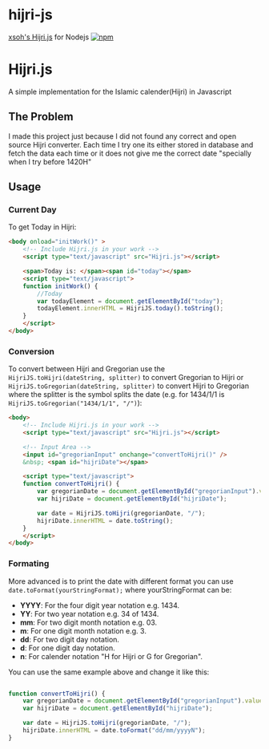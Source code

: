 # hijri-js
[xsoh's Hijri.js](https://github.com/xsoh) for Nodejs
[![npm](https://img.shields.io/npm/v/perfect-scrollbar.svg)](https://www.npmjs.com/package/hijri-js)

Hijri.js
========

A simple implementation for the Islamic calender(Hijri) in Javascript

## The Problem
I made this project just because I did not found any correct and open source Hijri converter. Each time I try one its either stored in database and fetch the data each time or it does not give me the correct date "specially when I try before 1420H"

## Usage
### Current Day
To get Today in Hijri:
```html
<body onload="initWork()" >
	<!-- Include Hijri.js in your work -->
	<script type="text/javascript" src="Hijri.js"></script>

	<span>Today is: </span><span id="today"></span>
	<script type="text/javascript">
	function initWork() {
		//Today
		var todayElement = document.getElementById("today");
		todayElement.innerHTML = HijriJS.today().toString();
	}
	</script>
</body>
```
### Conversion
To convert between Hijri and Gregorian use the ``HijriJS.toHijri(dateString, splitter)`` to convert Gregorian to Hijri 
or ``HijriJS.toGregorian(dateString, splitter)``  to convert Hijri to Gregorian where the splitter is the symbol splits the date (e.g. for 1434/1/1 is ``HijriJS.toGregorian("1434/1/1", "/")``):
```html
<body>
	<!-- Include Hijri.js in your work -->
	<script type="text/javascript" src="Hijri.js"></script>

	<!-- Input Area -->
	<input id="gregorianInput" onchange="convertToHijri()" />
	&nbsp; <span id="hijriDate"></span>

	<script type="text/javascript">
	function convertToHijri() {
		var gregorianDate = document.getElementById("gregorianInput").value
		var hijriDate = document.getElementById("hijriDate");

		var date = HijriJS.toHijri(gregorianDate, "/");
		hijriDate.innerHTML = date.toString();
	}
	</script>
</body>
```
### Formating
More advanced is to print the date with different format you can use ``date.toFormat(yourStringFormat);`` where yourStringFormat can be:
- **YYYY**: For the four digit year notation e.g. 1434.
- **YY**: For two year notation e.g. 34 of 1434.
- **mm**: For two digit month notation e.g. 03.
- **m**: For one digit month notation e.g. 3.
- **dd**: For two digit day notation.
- **d**: For one digit day notation.
- **n**: For calender notation "H for Hijri or G for Gregorian".

You can use the same example above and change it like this:
```javascript

function convertToHijri() {
	var gregorianDate = document.getElementById("gregorianInput").value
	var hijriDate = document.getElementById("hijriDate");

	var date = HijriJS.toHijri(gregorianDate, "/");
	hijriDate.innerHTML = date.toFormat("dd/mm/yyyyN");
}

```







